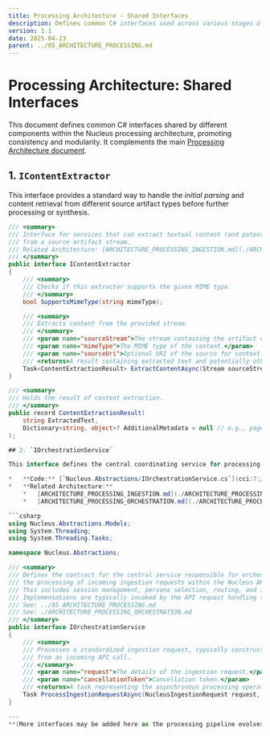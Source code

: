 ```yaml
---
title: Processing Architecture - Shared Interfaces
description: Defines common C# interfaces used across various stages of the Nucleus OmniRAG processing pipeline.
version: 1.1
date: 2025-04-23
parent: ../05_ARCHITECTURE_PROCESSING.md
---
```


# Processing Architecture: Shared Interfaces

This document defines common C# interfaces shared by different components within the Nucleus processing architecture, promoting consistency and modularity. It complements the main [Processing Architecture document](../05_ARCHITECTURE_PROCESSING.md).

## 1. `IContentExtractor`

This interface provides a standard way to handle the *initial parsing* and content retrieval from different source artifact types before further processing or synthesis.

```csharp
/// <summary>
/// Interface for services that can extract textual content (and potentially other data)
/// from a source artifact stream.
/// Related Architecture: [ARCHITECTURE_PROCESSING_INGESTION.md](./ARCHITECTURE_PROCESSING_INGESTION.md)
/// </summary>
public interface IContentExtractor
{
    /// <summary>
    /// Checks if this extractor supports the given MIME type.
    /// </summary>
    bool SupportsMimeType(string mimeType);

    /// <summary>
    /// Extracts content from the provided stream.
    /// </summary>
    /// <param name="sourceStream">The stream containing the artifact content.</param>
    /// <param name="mimeType">The MIME type of the content.</param>
    /// <param name="sourceUri">Optional URI of the source for context.</param>
    /// <returns>A result containing extracted text and potentially other metadata.</returns>
    Task<ContentExtractionResult> ExtractContentAsync(Stream sourceStream, string mimeType, string? sourceUri = null);
}

/// <summary>
/// Holds the result of content extraction.
/// </summary>
public record ContentExtractionResult(
    string ExtractedText,
    Dictionary<string, object>? AdditionalMetadata = null // e.g., page numbers, structural info
);

## 2. `IOrchestrationService`

This interface defines the central coordinating service for processing incoming requests within the `Nucleus.Services.Api`. It's responsible for managing the overall flow for tasks like ingestion or querying. **In the API-First architecture, implementations of this service are typically invoked by the API's request handlers (e.g., ASP.NET Core Controllers) after initial request validation and authentication.** It orchestrates steps like fetching/validating source data, invoking specific processors (e.g., content extraction, chunking, embedding, LLM interaction), handling session state, and potentially triggering notifications or responses.

*   **Code:** [`Nucleus.Abstractions/IOrchestrationService.cs`](cci:7://file:///d:/Projects/Nucleus/Nucleus.Abstractions/IOrchestrationService.cs:0:0-0:0)
*   **Related Architecture:**
    *   [ARCHITECTURE_PROCESSING_INGESTION.md](./ARCHITECTURE_PROCESSING_INGESTION.md)
    *   [ARCHITECTURE_PROCESSING_ORCHESTRATION.md](./ARCHITECTURE_PROCESSING_ORCHESTRATION.md)

```csharp
using Nucleus.Abstractions.Models;
using System.Threading;
using System.Threading.Tasks;

namespace Nucleus.Abstractions;

/// <summary>
/// Defines the contract for the central service responsible for orchestrating
/// the processing of incoming ingestion requests within the Nucleus API service.
/// This includes session management, persona selection, routing, and invoking specific processing steps.
/// Implementations are typically invoked by the API request handling layer (e.g., Controllers).
/// See: ../05_ARCHITECTURE_PROCESSING.md
/// See: ./ARCHITECTURE_PROCESSING_ORCHESTRATION.md
/// </summary>
public interface IOrchestrationService
{
    /// <summary>
    /// Processes a standardized ingestion request, typically constructed by the API layer
    /// from an incoming API call.
    /// </summary>
    /// <param name="request">The details of the ingestion request.</param>
    /// <param name="cancellationToken">Cancellation token.</param>
    /// <returns>A task representing the asynchronous processing operation.</returns>
    Task ProcessIngestionRequestAsync(NucleusIngestionRequest request, CancellationToken cancellationToken = default);
}

---
**(More interfaces may be added here as the processing pipeline evolves)**
